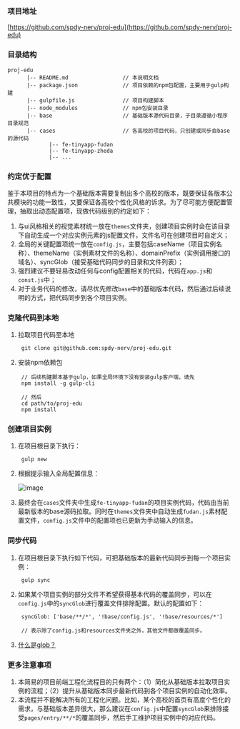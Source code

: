 ### 项目地址

[https://github.com/spdy-nerv/proj-edu](https://github.com/spdy-nerv/proj-edu)

### 目录结构

	proj-edu
		  |-- README.md                 // 本说明文档
		  |-- package.json              // 项目依赖的npm包配置，主要用于gulp构建
		  |-- gulpfile.js               // 项目构建脚本
		  |-- node_modules              // npm包安装目录
		  |-- base                      // 基础版本源代码目录，子目录遵循小程序目录规范 
		  |-- cases                     // 各高校的项目代码，只创建或同步自base的源代码
		         |-- fe-tinyapp-fudan
		         |-- fe-tinyapp-zheda
		         |-- ...

### 约定优于配置
鉴于本项目的特点为一个基础版本需要复制出多个高校的版本，既要保证各版本公共模块的功能一致性，又要保证各高校个性化风格的诉求。为了尽可能方便配置管理，抽取出动态配置项，现做代码级别的约定如下：

1. 与ui风格相关的视觉素材统一放在`themes`文件夹，创建项目实例时会在该目录下自动生成一个对应实例元素的js配置文件，文件名可在创建项目时自定义；
2. 全局的关键配置项统一放在`config.js`，主要包括caseName（项目实例名称）、themeName（实例素材文件的名称）、domainPrefix（实例调用接口的域名）、syncGlob（接受基础代码同步的目录和文件列表）；
3. 强烈建议不要轻易改动任何与config配置相关的代码，代码在`app.js`和`const.js`中；
4. 对于业务代码的修改，请尽优先修改`base`中的基础版本代码，然后通过后续说明的方式，把代码同步到各个项目实例。

### 克隆代码到本地
1. 拉取项目代码至本地

		git clone git@github.com:spdy-nerv/proj-edu.git
		
2. 安装npm依赖包

		// 后续构建脚本基于gulp，如果全局环境下没有安装gulp客户端，请先
		npm install -g gulp-cli

		// 然后
		cd path/to/proj-edu
		npm install


### 创建项目实例

1. 在项目根目录下执行：

		gulp new
		
2. 根据提示输入全局配置信息：

	![image](http://fudan-1253427581.cossh.myqcloud.com/edu-guide.png?sign=IJkVYNw0KyTTkoGGMtjnWF8QA+BhPTEyNTM0Mjc1ODEmaz1BS0lER1FQRHJLcmRhUDRZczFxbE9yOEVEMWVBVmdnV2NnMUMmZT0xNTA4NTkyMjU2JnQ9MTUwNjAwMDI1NiZyPTE3MzM4Mzk5ODMmZj0vZWR1LWd1aWRlLnBuZyZiPWZ1ZGFu)

3. 最终会在`cases`文件夹中生成`fe-tinyapp-fudan`的项目实例代码，代码由当前最新版本的base源码拉取。同时在`themes`文件夹中自动生成`fudan.js`素材配置文件，`config.js`文件中的配置项也已更新为手动输入的信息。



### 同步代码

1. 在项目根目录下执行如下代码，可把基础版本的最新代码同步到每一个项目实例：

		gulp sync
		
2. 如果某个项目实例的部分文件不希望获得基本代码的覆盖同步，可以在`config.js`中的`syncGlob`进行覆盖文件排除配置。默认的配置如下：

		syncGlob: ['base/**/*', '!base/config.js', '!base/resources/*']
		
		// 表示除了config.js和resources文件夹之外，其他文件都做覆盖同步。
		
3. [什么是glob？](https://github.com/isaacs/node-glob)

### 更多注意事项
1. 本简易的项目前端工程化流程目的只有两个：（1）简化从基础版本拉取项目实例的流程；（2）提升从基础版本同步最新代码到各个项目实例的自动化效率。
2. 本流程并不能解决所有的工程化问题。比如，某个高校的首页有高度个性化的需求，与基础版本差异很大，那么建议在`config.js`中配置`syncGlob`来排除接受`pages/entry/**/*`的覆盖同步，然后手工维护项目实例中的对应代码。
